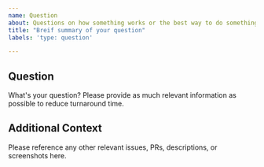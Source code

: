 ```yaml
---
name: Question
about: Questions on how something works or the best way to do something. 
title: "Breif summary of your question"
labels: 'type: question'

---
```


<!--

  Thanks for stopping by to let us know something could be better!

**PLEASE READ**: If you have a support contract with Google, please create an
  issue in the [support console](https://cloud.google.com/support/) instead of
  filing on GitHub. This will ensure a timely response.

         Please run down the following list and make sure you've tried the usual "quick fixes":

         - Search the issues already opened: https://github.com/GoogleCloudPlatform//issues
         - Check for answers on StackOverflow: http://stackoverflow.com/questions/google-cloud-sql

         If you are still having issues, please include as much information as possible:

  -->
  
## Question
What's your question? Please provide as much relevant information as possible
to reduce turnaround time. 

## Additional Context
Please reference any other relevant issues, PRs, descriptions, or screenshots here.
